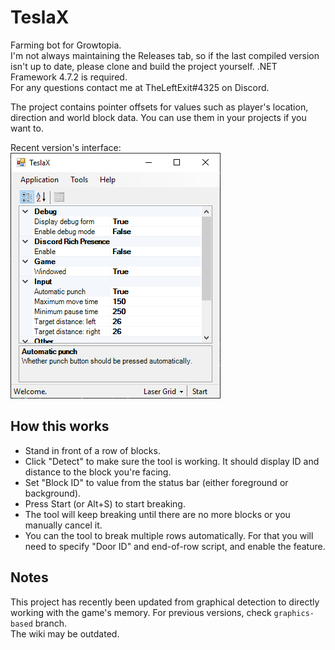 # TeslaX
Farming bot for Growtopia.  
I'm not always maintaining the Releases tab, so if the last compiled version isn't up to date, please clone and build the project yourself. .NET Framework 4.7.2 is required.  
For any questions contact me at TheLeftExit#4325 on Discord.

The project contains pointer offsets for values such as player's location, direction and world block data. You can use them in your projects if you want to.

Recent version's interface:  
![Window](shot.PNG)

## How this works
 - Stand in front of a row of blocks.
 - Click "Detect" to make sure the tool is working. It should display ID and distance to the block you're facing.
 - Set "Block ID" to value from the status bar (either foreground or background).
 - Press Start (or Alt+S) to start breaking.
 - The tool will keep breaking until there are no more blocks or you manually cancel it.
 - You can the tool to break multiple rows automatically. For that you will need to specify "Door ID" and end-of-row script, and enable the feature.

## Notes
This project has recently been updated from graphical detection to directly working with the game's memory. For previous versions, check `graphics-based` branch.  
The wiki may be outdated.